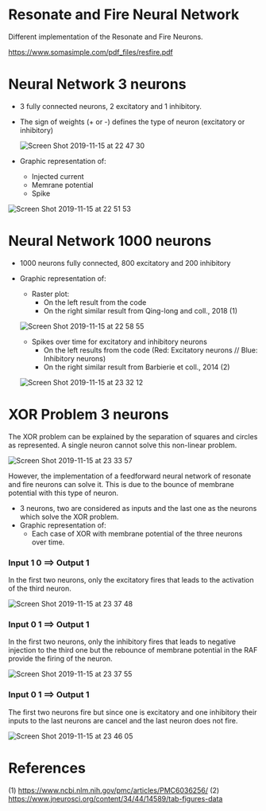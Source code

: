 # Resonate and Fire Neural Network

Different implementation of the Resonate and Fire Neurons. 

https://www.somasimple.com/pdf_files/resfire.pdf

# Neural Network 3 neurons

- 3 fully connected neurons, 2 excitatory and 1 inhibitory. 
- The sign of weights (+ or -) defines the type of neuron (excitatory or inhibitory)


  ![Screen Shot 2019-11-15 at 22 47 30](https://user-images.githubusercontent.com/55028120/68978081-1db76c80-07fa-11ea-87a3-c21e6146699f.png)



- Graphic representation of:
    - Injected current 
    - Memrane potential
    - Spike 
    
    
    
 ![Screen Shot 2019-11-15 at 22 51 53](https://user-images.githubusercontent.com/55028120/68978280-96b6c400-07fa-11ea-88e9-6ff1f4d06725.png)


# Neural Network 1000 neurons

- 1000 neurons fully connected, 800 excitatory and 200 inhibitory 
- Graphic representation of:
    - Raster plot:
        - On the left result from the code
        - On the right similar result from Qing-long and coll., 2018 (1)
    
    ![Screen Shot 2019-11-15 at 22 58 55](https://user-images.githubusercontent.com/55028120/68979469-f19dea80-07fd-11ea-8f11-2a0bfe2bb3ee.png)

    
    - Spikes over time for excitatory and inhibitory neurons
        - On the left results from the code (Red: Excitatory neurons // Blue: Inhibitory neurons)
        - On the right similar result from Barbierie et coll., 2014 (2) 
    
   ![Screen Shot 2019-11-15 at 23 32 12](https://user-images.githubusercontent.com/55028120/68980232-2dd24a80-0800-11ea-99a3-e1082025010d.png)

    

# XOR Problem 3 neurons

The XOR problem can be explained by the separation of squares and circles as represented. A single neuron cannot solve this non-linear problem. 

![Screen Shot 2019-11-15 at 23 33 57](https://user-images.githubusercontent.com/55028120/68980327-74c04000-0800-11ea-9e77-dbd4fb4b6eca.png)

However, the implementation of a feedforward neural network of resonate and fire neurons can solve it. This is due to the bounce of membrane potential with this type of neuron. 

- 3 neurons, two are considered as inputs and the last one as the neurons which solve the XOR problem.
- Graphic representation of: 
    - Each case of XOR with membrane potential of the three neurons over time.

### Input 1 0 ==> Output 1

In the first two neurons, only the excitatory fires that leads to the activation of the third neuron. 

![Screen Shot 2019-11-15 at 23 37 48](https://user-images.githubusercontent.com/55028120/68980844-f795ca80-0801-11ea-9743-52a3382f04d9.png)

### Input 0 1 ==> Output 1

In the first two neurons, only the inhibitory fires that leads to negative injection to the third one but the rebounce of membrane potential in the RAF provide the firing of the neuron.

![Screen Shot 2019-11-15 at 23 37 55](https://user-images.githubusercontent.com/55028120/68980790-c3baa500-0801-11ea-9d60-dcf80b49b991.png)


### Input 0 1 ==> Output 1

The first two neurons fire but since one is excitatory and one inhibitory their inputs to the last neurons are cancel and the last neuron does not fire. 

![Screen Shot 2019-11-15 at 23 46 05](https://user-images.githubusercontent.com/55028120/68980913-201dc480-0802-11ea-9c4e-0ef36fded250.png)





# References 

(1) https://www.ncbi.nlm.nih.gov/pmc/articles/PMC6036256/
(2) https://www.jneurosci.org/content/34/44/14589/tab-figures-data
